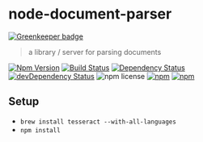 # node-document-parser

[![Greenkeeper badge](https://badges.greenkeeper.io/gabrielcsapo/node-document-parser.svg)](https://greenkeeper.io/)

> a library / server for parsing documents

[![Npm Version](https://img.shields.io/npm/v/node-document-parser.svg)](https://www.npmjs.com/package/node-document-parser)
[![Build Status](https://travis-ci.org/gabrielcsapo/node-document-parser.svg?branch=master)](https://travis-ci.org/gabrielcsapo/node-document-parser) [![Dependency Status](https://david-dm.org/gabrielcsapo/node-document-parser.svg)](https://david-dm.org/gabrielcsapo/node-document-parser)
[![devDependency Status](https://david-dm.org/gabrielcsapo/node-document-parser/dev-status.svg)](https://david-dm.org/gabrielcsapo/node-document-parser#info=devDependencies)
![npm license](https://img.shields.io/npm/l/node-document-parser.svg)
[![npm](https://img.shields.io/npm/dt/node-document-parser.svg?maxAge=2592000)]()
[![npm](https://img.shields.io/npm/dm/node-document-parser.svg?maxAge=2592000)]()

## Setup

- `brew install tesseract --with-all-languages`
- `npm install`
